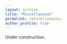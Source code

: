 ```yaml
---
layout: archive
title: "Miscellaneous"
permalink: /miscellaneous/
author_profile: true
---
```


Under construction.


  
